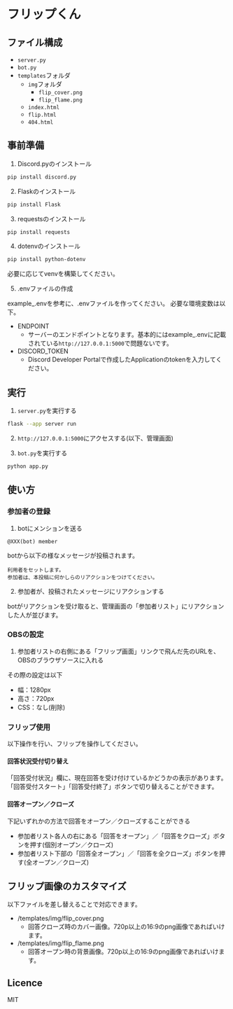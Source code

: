 # フリップくん

## ファイル構成

- `server.py`
- `bot.py`
- `templates`フォルダ
  - `img`フォルダ
    - `flip_cover.png`
    - `flip_flame.png`
  - `index.html`
  - `flip.html`
  - `404.html`

## 事前準備

1. Discord.pyのインストール

```Bash
pip install discord.py
```

2. Flaskのインストール

```Bash
pip install Flask
```

3. requestsのインストール

```Bash
pip install requests
```

4. dotenvのインストール

```Bash
pip install python-dotenv
```

必要に応じてvenvを構築してください。

5. .envファイルの作成

example_.envを参考に、.envファイルを作ってください。
必要な環境変数は以下。

- ENDPOINT
  - サーバーのエンドポイントとなります。基本的にはexample_.envに記載されている`http://127.0.0.1:5000`で問題ないです。
- DISCORD_TOKEN
  - Discord Developer Portalで作成したApplicationのtokenを入力してください。

## 実行

1. `server.py`を実行する

```Bash
flask --app server run
```

2. `http://127.0.0.1:5000`にアクセスする(以下、管理画面)

3. `bot.py`を実行する

```Bash
python app.py
```

## 使い方

### 参加者の登録

1. botにメンションを送る

```Plain
@XXX(bot) member
```

botから以下の様なメッセージが投稿されます。

```Plain
利用者をセットします。
参加者は、本投稿に何かしらのリアクションをつけてください。
```

2. 参加者が、投稿されたメッセージにリアクションする

botがリアクションを受け取ると、管理画面の「参加者リスト」にリアクションした人が並びます。

### OBSの設定

1. 参加者リストの右側にある「フリップ画面」リンクで飛んだ先のURLを、OBSのブラウザソースに入れる

その際の設定は以下

- 幅：1280px
- 高さ：720px
- CSS：なし(削除)

### フリップ使用

以下操作を行い、フリップを操作してください。

#### 回答状況受付切り替え

「回答受付状況」欄に、現在回答を受け付けているかどうかの表示があります。
「回答受付スタート」「回答受付終了」ボタンで切り替えることができます。

#### 回答オープン／クローズ

下記いずれかの方法で回答をオープン／クローズすることができる

- 参加者リスト各人の右にある「回答をオープン」／「回答をクローズ」ボタンを押す(個別オープン／クローズ)
- 参加者リスト下部の「回答全オープン」／「回答を全クローズ」ボタンを押す(全オープン／クローズ)

## フリップ画像のカスタマイズ

以下ファイルを差し替えることで対応できます。

- /templates/img/flip_cover.png
  - 回答クローズ時のカバー画像。720p以上の16:9のpng画像であればいけます。
- /templates/img/flip_flame.png
  - 回答オープン時の背景画像。720p以上の16:9のpng画像であればいけます。

## Licence

MIT